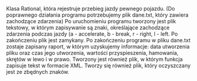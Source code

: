 Klasa Rational, która rejestruje przebieg jazdy pewnego pojazdu. (Do poprawnego działania programu potrzebujemy plik dane.txt, który zawiera zachodzące zdarzenia)
Po uruchomieniu programu tworzony jest plik tekstowy, w którym zapisywanie są znaki, określające zachodzące zdarzenia podczas jazdy (a - accelerate, b - break, r - right, l - left. Po zakończeniu plik jest zamykany.
Po zakończeniu programu w pliku dane.txt zostaje zapisany raport, w którym uzyskujemy informacje: data utworzenia pliku oraz czas jego utworzenia, wartości przyspieszenia, hamowania, skrętów w lewo i w prawo.
Tworzony jest również plik, w którym funkcja zapisuje tekst w formacie XML.
Tworzy się również plik, który oczyszczany jest ze zbędnych znaków.
